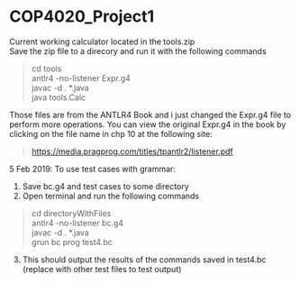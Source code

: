 # COP4020_Project1
Current working calculator located in the tools.zip<br/>
Save the zip file to a direcory and run it with the following commands
  >cd tools<br/>
  >antlr4 -no-listener Expr.g4<br/>
  >javac -d . *.java<br/>
  >java tools.Calc<br/>
  
Those files are from the ANTLR4 Book and i just changed the Expr.g4 file to perform more operations. 
You can view the original Expr.g4 in the book by clicking on the file name in chp 10 at the following site:
  >https://media.pragprog.com/titles/tpantlr2/listener.pdf
  
  
5 Feb 2019:
  To use test cases with grammar:
  1. Save bc.g4 and test cases to some directory
  2. Open terminal and run the following commands
  >cd directoryWithFiles</br>
  >antlr4 -no-listener bc.g4</br>
  >javac -d . *.java</br>
  >grun bc prog test4.bc</br>
  3. This should output the results of the commands saved in test4.bc (replace with other test files to test output)
